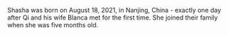 Shasha was born on August 18, 2021, in Nanjing, China - exactly one day after Qi and his wife Blanca met for the first time. She joined their family when she was five months old.
